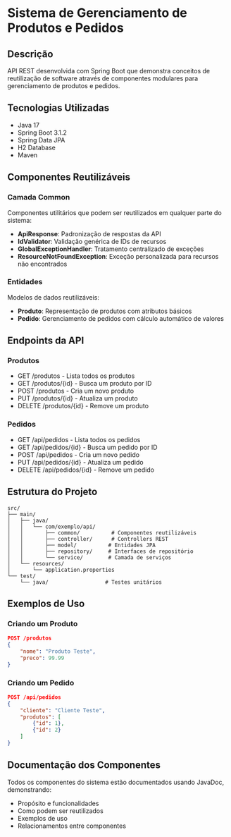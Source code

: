 # Sistema de Gerenciamento de Produtos e Pedidos

## Descrição

API REST desenvolvida com Spring Boot que demonstra conceitos de reutilização de software através de componentes modulares para gerenciamento de produtos e pedidos.

## Tecnologias Utilizadas

- Java 17
- Spring Boot 3.1.2
- Spring Data JPA
- H2 Database
- Maven

## Componentes Reutilizáveis

### Camada Common

Componentes utilitários que podem ser reutilizados em qualquer parte do sistema:

- **ApiResponse**: Padronização de respostas da API
- **IdValidator**: Validação genérica de IDs de recursos
- **GlobalExceptionHandler**: Tratamento centralizado de exceções
- **ResourceNotFoundException**: Exceção personalizada para recursos não encontrados

### Entidades

Modelos de dados reutilizáveis:

- **Produto**: Representação de produtos com atributos básicos
- **Pedido**: Gerenciamento de pedidos com cálculo automático de valores

## Endpoints da API

### Produtos

- GET /produtos - Lista todos os produtos
- GET /produtos/{id} - Busca um produto por ID
- POST /produtos - Cria um novo produto
- PUT /produtos/{id} - Atualiza um produto
- DELETE /produtos/{id} - Remove um produto

### Pedidos

- GET /api/pedidos - Lista todos os pedidos
- GET /api/pedidos/{id} - Busca um pedido por ID
- POST /api/pedidos - Cria um novo pedido
- PUT /api/pedidos/{id} - Atualiza um pedido
- DELETE /api/pedidos/{id} - Remove um pedido

## Estrutura do Projeto

```
src/
├── main/
│   ├── java/
│   │   └── com/exemplo/api/
│   │       ├── common/          # Componentes reutilizáveis
│   │       ├── controller/      # Controllers REST
│   │       ├── model/          # Entidades JPA
│   │       ├── repository/     # Interfaces de repositório
│   │       └── service/        # Camada de serviços
│   └── resources/
│       └── application.properties
└── test/
    └── java/                  # Testes unitários
```

## Exemplos de Uso

### Criando um Produto

```json
POST /produtos
{
    "nome": "Produto Teste",
    "preco": 99.99
}
```

### Criando um Pedido

```json
POST /api/pedidos
{
    "cliente": "Cliente Teste",
    "produtos": [
        {"id": 1},
        {"id": 2}
    ]
}
```

## Documentação dos Componentes

Todos os componentes do sistema estão documentados usando JavaDoc, demonstrando:

- Propósito e funcionalidades
- Como podem ser reutilizados
- Exemplos de uso
- Relacionamentos entre componentes
